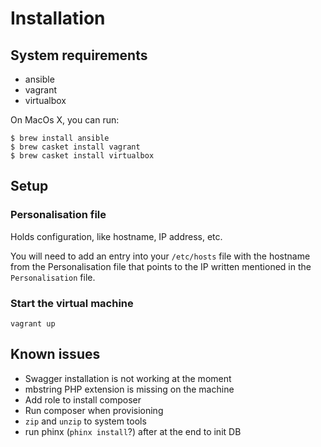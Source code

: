 # Installation

## System requirements
* ansible
* vagrant
* virtualbox

On MacOs X, you can run:
```
$ brew install ansible
$ brew casket install vagrant
$ brew casket install virtualbox
```


## Setup

### Personalisation file
Holds configuration, like hostname, IP address, etc.

You will need to add an entry into your `/etc/hosts` file with the hostname from the Personalisation file that points to the IP written mentioned in the `Personalisation` file.

### Start the virtual machine
```
vagrant up
```



## Known issues
- Swagger installation is not working at the moment
- mbstring PHP extension is missing on the machine
- Add role to install composer
- Run composer when provisioning
- `zip` and `unzip` to system tools
- run phinx (`phinx install`?) after at the end to init DB